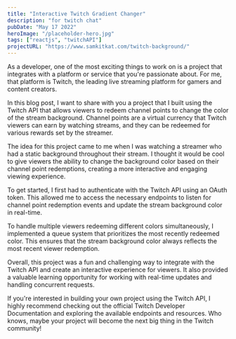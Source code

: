 ```yaml
---
title: "Interactive Twitch Gradient Changer"
description: "for twitch chat"
pubDate: "May 17 2022"
heroImage: "/placeholder-hero.jpg"
tags: ["reactjs", "twitchAPI"]
projectURL: "https://www.samkitkat.com/twitch-background/"
---
```


As a developer, one of the most exciting things to work on is a project that integrates with a platform or service that you're passionate about. For me, that platform is Twitch, the leading live streaming platform for gamers and content creators.

In this blog post, I want to share with you a project that I built using the Twitch API that allows viewers to redeem channel points to change the color of the stream background. Channel points are a virtual currency that Twitch viewers can earn by watching streams, and they can be redeemed for various rewards set by the streamer.

The idea for this project came to me when I was watching a streamer who had a static background throughout their stream. I thought it would be cool to give viewers the ability to change the background color based on their channel point redemptions, creating a more interactive and engaging viewing experience.

To get started, I first had to authenticate with the Twitch API using an OAuth token. This allowed me to access the necessary endpoints to listen for channel point redemption events and update the stream background color in real-time.

To handle multiple viewers redeeming different colors simultaneously, I implemented a queue system that prioritizes the most recently redeemed color. This ensures that the stream background color always reflects the most recent viewer redemption.

Overall, this project was a fun and challenging way to integrate with the Twitch API and create an interactive experience for viewers. It also provided a valuable learning opportunity for working with real-time updates and handling concurrent requests.

If you're interested in building your own project using the Twitch API, I highly recommend checking out the official Twitch Developer Documentation and exploring the available endpoints and resources. Who knows, maybe your project will become the next big thing in the Twitch community!